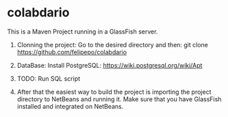 # colabdario

This is a Maven Project running in a GlassFish server.

1) Clonning the project:
Go to the desired directory and then:
git clone https://github.com/felipepo/colabdario

2) DataBase:
Install PostgreSQL:
https://wiki.postgresql.org/wiki/Apt

3) TODO: Run SQL script

4) After that the easiest way to build the project is importing the project directory to NetBeans and running it.
Make sure that you have GlassFish installed and integrated on NetBeans.
